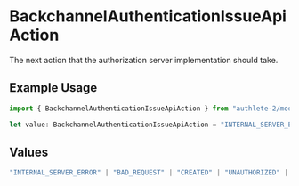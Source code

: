 # BackchannelAuthenticationIssueApiAction

The next action that the authorization server implementation should take.

## Example Usage

```typescript
import { BackchannelAuthenticationIssueApiAction } from "authlete-2/models/operations";

let value: BackchannelAuthenticationIssueApiAction = "INTERNAL_SERVER_ERROR";
```

## Values

```typescript
"INTERNAL_SERVER_ERROR" | "BAD_REQUEST" | "CREATED" | "UNAUTHORIZED" | "FORBIDDEN" | "JSON" | "JWT" | "OK"
```